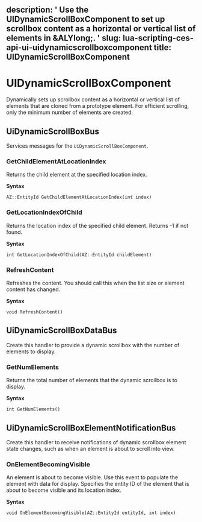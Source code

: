 description: ' Use the UIDynamicScrollBoxComponent to set up scrollbox content as
  a horizontal or vertical list of elements in &ALYlong;. '
slug: lua-scripting-ces-api-ui-uidynamicscrollboxcomponent
title: UIDynamicScrollBoxComponent
---
# UIDynamicScrollBoxComponent<a name="lua-scripting-ces-api-ui-uidynamicscrollboxcomponent"></a>

Dynamically sets up scrollbox content as a horizontal or vertical list of elements that are cloned from a prototype element\. For efficient scrolling, only the minimum number of elements are created\.

## UiDynamicScrollBoxBus<a name="lua-scripting-ces-api-ui-uidynamicscrollboxcomponent-uidynamicscrollboxbus"></a>

Services messages for the `UiDynamicScrollBoxComponent`\.

### GetChildElementAtLocationIndex<a name="lua-scripting-ces-api-ui-uidynamicscrollboxcomponent-uidynamicscrollboxbus-getchildelementatlocationindex"></a>

Returns the child element at the specified location index\.

**Syntax**

```
AZ::EntityId GetChildElementAtLocationIndex(int index) 
```

### GetLocationIndexOfChild<a name="lua-scripting-ces-api-ui-uidynamicscrollboxcomponent-uidynamicscrollboxbus-getlocationindexofchild"></a>

Returns the location index of the specified child element\. Returns \-1 if not found\.

**Syntax**

```
int GetLocationIndexOfChild(AZ::EntityId childElement) 
```

### RefreshContent<a name="lua-scripting-ces-api-ui-uidynamicscrollboxcomponent-uidynamicscrollboxbus-refreshcontent"></a>

Refreshes the content\. You should call this when the list size or element content has changed\.

**Syntax**

```
void RefreshContent()
```

## UiDynamicScrollBoxDataBus<a name="lua-scripting-ces-api-ui-uidynamicscrollboxcomponent-uidynamicscrollboxdatabus"></a>

Create this handler to provide a dynamic scrollbox with the number of elements to display\.

### GetNumElements<a name="lua-scripting-ces-api-ui-uidynamicscrollboxcomponent-uidynamicscrollboxdatabus-getnumelements"></a>

Returns the total number of elements that the dynamic scrollbox is to display\.

**Syntax**

```
int GetNumElements()
```

## UiDynamicScrollBoxElementNotificationBus<a name="lua-scripting-ces-api-ui-uidynamicscrollboxcomponent-luauidynamicscrollboxelementnotificationbus"></a>

Create this handler to receive notifications of dynamic scrollbox element state changes, such as when an element is about to scroll into view\.

### OnElementBecomingVisible<a name="lua-scripting-ces-api-ui-uidynamicscrollboxcomponent-luauidynamicscrollboxelementnotificationbus-onelementbecomingvisible"></a>

An element is about to become visible\. Use this event to populate the element with data for display\. Specifies the entity ID of the element that is about to become visible and its location index\.

**Syntax**

```
void OnElementBecomingVisible(AZ::EntityId entityId, int index)
```